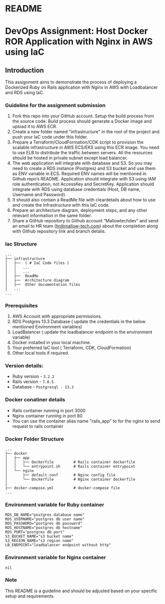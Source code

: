 # README

# DevOps Assignment: Host Docker ROR Application with Nginx in AWS using IaC

## Introduction

This assignment aims to demonstrate the process of deploying a Dockerized Ruby on Rails application with Nginx in AWS with Loadbalancer and RDS using IaC.

### Guideline for the assignment submission

1. Fork this repo into your GitHub account. Setup the build process from the source code. Build process should generate a Docker image and upload it to AWS ECR.
2. Create a new folder named "infrastructure" in the root of the project and push your IaC code under this folder.
3. Prepare a Terraform/CloudFormation/CDK script to provision the scalable infrastructure in AWS ECS/EKS using this ECR image. You need to use ELB to distribute the traffic between servers. All the resources should be hosted in private subnet except load balancer.
4. The web application will integrate with database and S3. So you may need to create a RDS instance (Postgres) and S3 bucket and use them as ENV variable in ECS. Required ENV names will be mentioned in Github repo’s README. Application should integrate with S3 using IAM role authentication, not AccessKey and SecretKey. Application should integrate with RDS using database credentials (Host, DB name, Username and Password).
5. It should also contain a ReadMe file with cleardetails about how to use and create the Infrastructure with this IaC code.
6. Prepare an architecture diagram, deployment steps, and any other relevant information in the same folder.
7. Share a GitHub repository to Github account “Mallowtechdev” and send an email to HR team (hr@mallow-tech.com) about the completion along with Github repository link and branch details.


### Iac Structure

    ...
    ├── infrastructure
    │   ├──  ( # IaC Code files )
    │   │   ...
    │   │   ...
    │   ├──  ReadMe
    │   ├──  Architecture diagram
    │   ├──  Other documentation files
    │   ...              
    ...


### Prerequisites

1. AWS Account with appropriate permissions.
2. RDS Postgres 13.3 Database ( update the credentials in the below mentioned Environment variables)
3. LoadBalancer  ( update the loadbalancer endpoint in the environment variable)
4. Docker installed in your local machine.
5. Your preferred IaC tool ( Terraform, CDK, CloudFormation)
6. Other local tools if required.

### Version details:

* Ruby version - `3.2.2`
* Rails version - `7.0.5`
* Database - `Postgresql - 13.3`

### Docker conatiner details

* Rails container running in port 3000
* Nginx container running in port 80
* You can use the container alias name "rails_app" to for the nginx to send request to rails container


### Docker Folder Structure

    ...
    ├── docker
    │   ├── app
    │   │   ├── Dockerfile         # Rails container dockerfile
    │   │   └── entrypoint.sh      # Rails container entrypoint
    │   └── nginx
    │       ├── default.conf       # Nginx config file
    │       └── Dockerfile         # Nginx container dockerfile
    │                   
    ├── docker-compose.yml         # docker-compose file
    ...

### Environment variable for Ruby container

```env
RDS_DB_NAME="postgres database name"
RDS_USERNAME="postgres db user name"
RDS_PASSWORD="postgres db password"
RDS_HOSTNAME="postgres db hostname"
RDS_PORT="postgres db port"
S3_BUCKET_NAME="s3 bucket name"
S3_REGION_NAME="s3 region name"
LB_ENDPOINT="loadbalancer endpoint without http"
```

### Environment variable for Nginx container

```env
nil
```

### Note
This README is a guideline and should be adjusted based on your specific setup and requirements.
